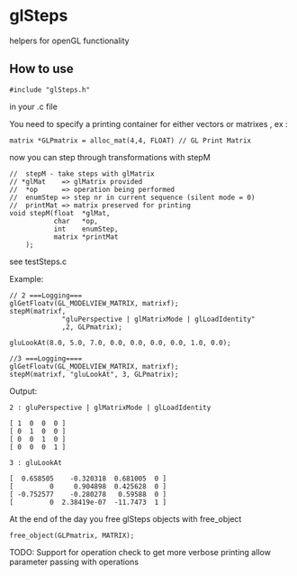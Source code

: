 glSteps
=======

helpers for openGL functionality

How to use
-----------

    #include "glSteps.h"

in your .c file

You need to specify a printing container 
for either vectors or matrixes , ex :

    matrix *GLPmatrix = alloc_mat(4,4, FLOAT) // GL Print Matrix

now you can step through transformations with stepM

    //  stepM - take steps with glMatrix
    // *glMat    => glMatrix provided
    //  *op      => operation being performed
    //  enumStep => step nr in current sequence (silent mode = 0) 
    //  printMat => matrix preserved for printing
    void stepM(float  *glMat, 
               char   *op,
               int    enumStep,
               matrix *printMat
        );


see testSteps.c

Example:

    // 2 ===Logging===
    glGetFloatv(GL_MODELVIEW_MATRIX, matrixf);
    stepM(matrixf, 
                 "gluPerspective | glMatrixMode | glLoadIdentity"
                 ,2, GLPmatrix);

    gluLookAt(8.0, 5.0, 7.0, 0.0, 0.0, 0.0, 0.0, 1.0, 0.0);

    //3 ===Logging====
    glGetFloatv(GL_MODELVIEW_MATRIX, matrixf);
    stepM(matrixf, "gluLookAt", 3, GLPmatrix);


Output:

    2 : gluPerspective | glMatrixMode | glLoadIdentity

    [ 1  0  0  0 ]
    [ 0  1  0  0 ]
    [ 0  0  1  0 ]
    [ 0  0  0  1 ]

    3 : gluLookAt

    [  0.658505    -0.320318  0.681005  0 ]
    [         0     0.904898  0.425628  0 ]
    [ -0.752577    -0.280278   0.59588  0 ]
    [         0  2.38419e-07  -11.7473  1 ]


At the end of the day you free glSteps objects with free_object

	free_object(GLPmatrix, MATRIX);

TODO:
    Support for operation check to get more verbose printing
    allow parameter passing with operations
    
    
    
